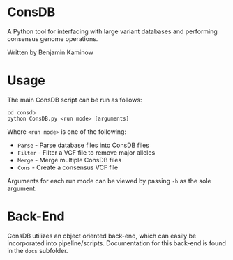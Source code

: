 # ConsDB
A Python tool for interfacing with large variant databases and performing consensus genome operations.

Written by Benjamin Kaminow

# Usage
The main ConsDB script can be run as follows:

    cd consdb
    python ConsDB.py <run mode> [arguments]
    
Where `<run mode>` is one of the following:
*  `Parse` - Parse database files into ConsDB files
*  `Filter` - Filter a VCF file to remove major alleles
*  `Merge` - Merge multiple ConsDB files
*  `Cons` - Create a consensus VCF file

Arguments for each run mode can be viewed by passing `-h` as the sole argument.

# Back-End
ConsDB utilizes an object oriented back-end, which can easily be incorporated into pipeline/scripts. 
Documentation for this back-end is found in the `docs` subfolder.
